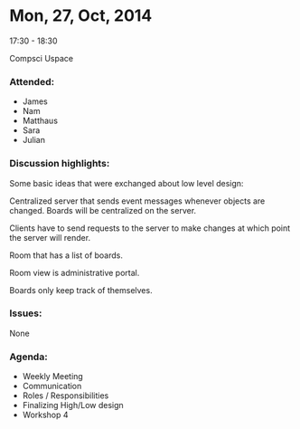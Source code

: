 **Mon, 27, Oct, 2014**
======================

17:30 - 18:30

Compsci Uspace

### Attended: 

* James 
* Nam 
* Matthaus 
* Sara 
* Julian

### Discussion highlights:

Some basic ideas that were exchanged about low level design:

Centralized server that sends event messages whenever objects are
changed. Boards will be centralized on the server.

Clients have to send requests to the server to make changes at which
point the server will render.

Room that has a list of boards.

Room view is administrative portal.

Boards only keep track of themselves.

### Issues:

None

### Agenda:

* Weekly Meeting 
* Communication 
* Roles / Responsibilities 
* Finalizing High/Low design
* Workshop 4
